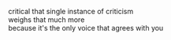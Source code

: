 critical
that single instance of criticism<br>
weighs that much more<br>
because it's the only voice that agrees with you

